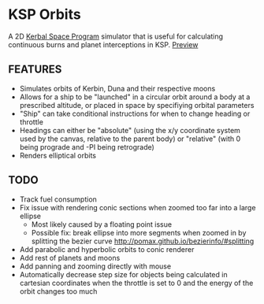# KSP Orbits
A 2D [Kerbal Space Program](http://kerbalspaceprogram.com) simulator that is useful for calculating continuous burns and planet interceptions in KSP.
[Preview](https://rawgit.com/mikeweber/ksp_orbits/master/index.html)

## FEATURES
* Simulates orbits of Kerbin, Duna and their respective moons
* Allows for a ship to be "launched" in a circular orbit around a body at a prescribed altitude, or placed in space by specifiying orbital parameters
* "Ship" can take conditional instructions for when to change heading or throttle
* Headings can either be "absolute" (using the x/y coordinate system used by the canvas, relative to the parent body) or "relative" (with 0 being prograde and -PI being retrograde)
* Renders elliptical orbits

## TODO
* Track fuel consumption
* Fix issue with rendering conic sections when zoomed too far into a large ellipse
  * Most likely caused by a floating point issue
  * Possible fix: break ellipse into more segments when zoomed in by splitting the bezier curve http://pomax.github.io/bezierinfo/#splitting
* Add parabolic and hyperbolic orbits to conic renderer
* Add rest of planets and moons
* Add panning and zooming directly with mouse
* Automatically decrease step size for objects being calculated in cartesian coordinates when the throttle is set to 0 and the energy of the orbit changes too much

